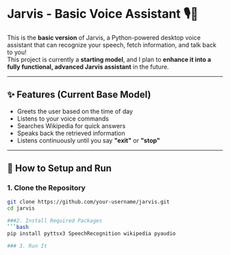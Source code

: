 # Jarvis - Basic Voice Assistant  🎙️🧠

This is the **basic version** of Jarvis, a Python-powered desktop voice assistant that can recognize your speech, fetch information, and talk back to you!  
This project is currently a **starting model**, and I plan to **enhance it into a fully functional, advanced Jarvis assistant** in the future.

---

## ✨ Features (Current Base Model)
- Greets the user based on the time of day
- Listens to your voice commands
- Searches Wikipedia for quick answers
- Speaks back the retrieved information
- Listens continuously until you say **"exit"** or **"stop"**

---

## 🚀 How to Setup and Run

### 1. Clone the Repository
```bash
git clone https://github.com/your-username/jarvis.git
cd jarvis

###2. Install Required Packages
```bash
pip install pyttsx3 SpeechRecognition wikipedia pyaudio

### 3. Run It
